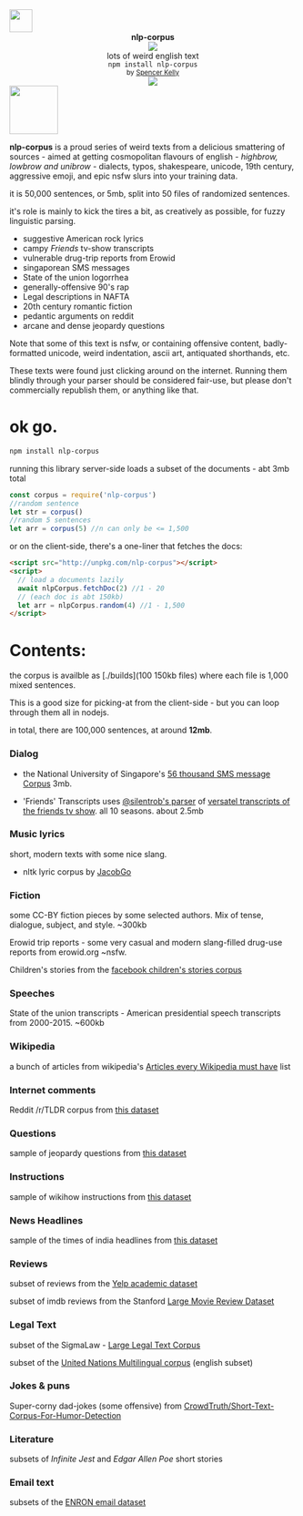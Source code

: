 <img height="40px" src="https://user-images.githubusercontent.com/399657/68221862-17ceb980-ffb8-11e9-87d4-7b30b6488f16.png"/>

<div align="center">
  <div><b>nlp-corpus</b></div>
  <img src="https://user-images.githubusercontent.com/399657/68222691-6597f180-ffb9-11e9-8a32-a7f38aa8bded.png"/>
  <div>lots of weird english text</div>
  <div><code>npm install nlp-corpus</code></div>
  <div align="center">
    <sub>
      by
      <a href="https://spencermounta.in/">Spencer Kelly</a>
    </sub>
  </div>
</div>

<div align="center">
  <div>
    <a href="https://npmjs.org/package/nlp-corpus">
      <img src="https://img.shields.io/npm/v/nlp-corpus.svg?style=flat-square" />
    </a>
  </div>
</div>

<!-- spacer -->
<img height="85px" src="https://user-images.githubusercontent.com/399657/68221862-17ceb980-ffb8-11e9-87d4-7b30b6488f16.png"/>

**nlp-corpus** is a proud series of weird texts from a delicious smattering of sources - aimed at getting cosmopolitan flavours of english - _highbrow, lowbrow and unibrow_ - dialects, typos, shakespeare, unicode, 19th century, aggressive emoji, and epic nsfw slurs into your training data.

it is 50,000 sentences, or 5mb, split into 50 files of randomized sentences.

it's role is mainly to kick the tires a bit, as creatively as possible, for fuzzy linguistic parsing.

- suggestive American rock lyrics
- campy _Friends_ tv-show transcripts
- vulnerable drug-trip reports from Erowid
- singaporean SMS messages
- State of the union logorrhea
- generally-offensive 90's rap
- Legal descriptions in NAFTA
- 20th century romantic fiction
- pedantic arguments on reddit
- arcane and dense jeopardy questions

Note that some of this text is nsfw, or containing offensive content, badly-formatted unicode, weird indentation, ascii art, antiquated shorthands, etc.

These texts were found just clicking around on the internet. Running them blindly through your parser should be considered fair-use, but please don't commercially republish them, or anything like that.

# ok go.

```bash
npm install nlp-corpus
```

running this library server-side loads a subset of the documents - abt 3mb total

```javascript
const corpus = require('nlp-corpus')
//random sentence
let str = corpus()
//random 5 sentences
let arr = corpus(5) //n can only be <= 1,500
```

or on the client-side, there's a one-liner that fetches the docs:

```html
<script src="http://unpkg.com/nlp-corpus"></script>
<script>
  // load a documents lazily
  await nlpCorpus.fetchDoc(2) //1 - 20
  // (each doc is abt 150kb)
  let arr = nlpCorpus.random(4) //1 - 1,500
</script>
```

# Contents:

the corpus is availble as [./builds](100 150kb files) where each file is 1,000 mixed sentences.

This is a good size for picking-at from the client-side - but you can loop through them all in nodejs.

in total, there are 100,000 sentences, at around **12mb**.

### Dialog

- the National University of Singapore's [56 thousand SMS message Corpus](http://wing.comp.nus.edu.sg:8080/SMSCorpus/overview.jsp) 3mb.

- 'Friends' Transcripts
  uses [@silentrob's parser](https://github.com/silentrob/superscript-friends) of [versatel transcripts of the friends tv show](http://home.versatel.nl/friendspic0102/). all 10 seasons. about 2.5mb

### Music lyrics

short, modern texts with some nice slang.

- nltk lyric corpus by [JacobGo](https://github.com/JacobGo/nltk-lyric-corpus/blob/master/presentation.pdf)

### Fiction

some CC-BY fiction pieces by some selected authors. Mix of tense, dialogue, subject, and style. ~300kb

Erowid trip reports - some very casual and modern slang-filled drug-use reports from erowid.org ~nsfw.

Children's stories from the [facebook children's stories corpus](https://venturebeat.com/2016/02/18/facebook-releases-1-6gb-data-set-of-childrens-stories-for-training-its-ai/)

### Speeches

State of the union transcripts - American presidential speech transcripts from 2000-2015. ~600kb

### Wikipedia

a bunch of articles from wikipedia's [Articles every Wikipedia must have](https://meta.wikimedia.org/wiki/List_of_articles_every_Wikipedia_should_have) list

### Internet comments

Reddit /r/TLDR corpus from [this dataset](https://github.com/webis-de/webis-tldr-17-corpus)

### Questions

sample of jeopardy questions from [this dataset](https://www.reddit.com/r/datasets/comments/1uyd0t/200000_jeopardy_questions_in_a_json_file/)

### Instructions

sample of wikihow instructions from [this dataset](https://github.com/mahnazkoupaee/WikiHow-Dataset)

### News Headlines

sample of the times of india headlines from [this dataset](https://dataverse.harvard.edu/api/access/datafile/:persistentId?persistentId=doi:10.7910/DVN/DPQMQH/P2Z4PM)

### Reviews

subset of reviews from the [Yelp academic dataset](https://www.kaggle.com/yelp-dataset/yelp-dataset?select=yelp_academic_dataset_review.json)

subset of imdb reviews from the Stanford [Large Movie Review Dataset](http://ai.stanford.edu/~amaas/data/sentiment/)

### Legal Text

subset of the SigmaLaw - [Large Legal Text Corpus](https://osf.io/qvg8s/)

subset of the [United Nations Multilingual corpus](http://www.euromatrixplus.net/multi-un/) (english subset)

### Jokes & puns

Super-corny dad-jokes (some offensive) from [CrowdTruth/Short-Text-Corpus-For-Humor-Detection](https://github.com/CrowdTruth/Short-Text-Corpus-For-Humor-Detection)

### Literature

subsets of *Infinite Jest* and *Edgar Allen Poe* short stories

### Email text

subsets of the [ENRON email dataset](https://www.cs.cmu.edu/~./enron/)
